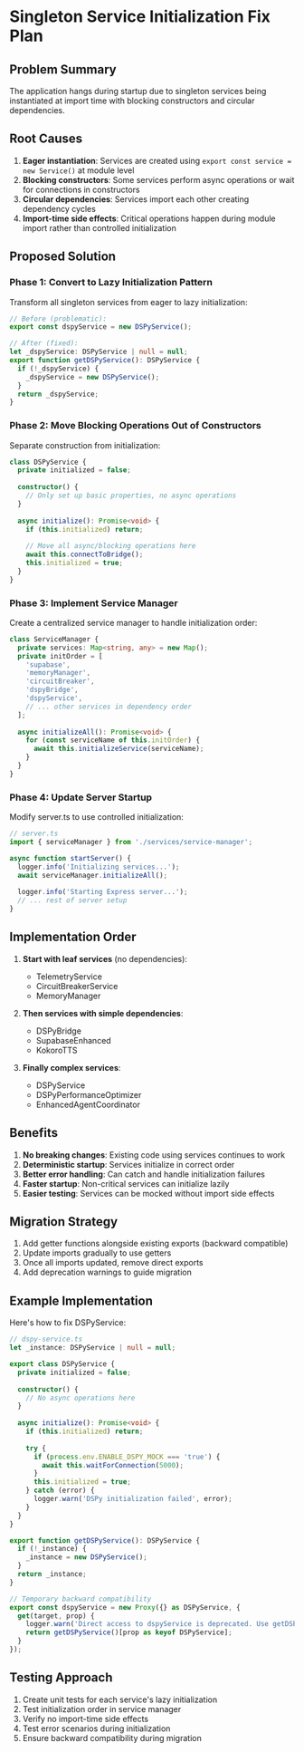 # Singleton Service Initialization Fix Plan

## Problem Summary
The application hangs during startup due to singleton services being instantiated at import time with blocking constructors and circular dependencies.

## Root Causes
1. **Eager instantiation**: Services are created using `export const service = new Service()` at module level
2. **Blocking constructors**: Some services perform async operations or wait for connections in constructors
3. **Circular dependencies**: Services import each other creating dependency cycles
4. **Import-time side effects**: Critical operations happen during module import rather than controlled initialization

## Proposed Solution

### Phase 1: Convert to Lazy Initialization Pattern

Transform all singleton services from eager to lazy initialization:

```typescript
// Before (problematic):
export const dspyService = new DSPyService();

// After (fixed):
let _dspyService: DSPyService | null = null;
export function getDSPyService(): DSPyService {
  if (!_dspyService) {
    _dspyService = new DSPyService();
  }
  return _dspyService;
}
```

### Phase 2: Move Blocking Operations Out of Constructors

Separate construction from initialization:

```typescript
class DSPyService {
  private initialized = false;
  
  constructor() {
    // Only set up basic properties, no async operations
  }
  
  async initialize(): Promise<void> {
    if (this.initialized) return;
    
    // Move all async/blocking operations here
    await this.connectToBridge();
    this.initialized = true;
  }
}
```

### Phase 3: Implement Service Manager

Create a centralized service manager to handle initialization order:

```typescript
class ServiceManager {
  private services: Map<string, any> = new Map();
  private initOrder = [
    'supabase',
    'memoryManager', 
    'circuitBreaker',
    'dspyBridge',
    'dspyService',
    // ... other services in dependency order
  ];
  
  async initializeAll(): Promise<void> {
    for (const serviceName of this.initOrder) {
      await this.initializeService(serviceName);
    }
  }
}
```

### Phase 4: Update Server Startup

Modify server.ts to use controlled initialization:

```typescript
// server.ts
import { serviceManager } from './services/service-manager';

async function startServer() {
  logger.info('Initializing services...');
  await serviceManager.initializeAll();
  
  logger.info('Starting Express server...');
  // ... rest of server setup
}
```

## Implementation Order

1. **Start with leaf services** (no dependencies):
   - TelemetryService
   - CircuitBreakerService
   - MemoryManager

2. **Then services with simple dependencies**:
   - DSPyBridge
   - SupabaseEnhanced
   - KokoroTTS

3. **Finally complex services**:
   - DSPyService
   - DSPyPerformanceOptimizer
   - EnhancedAgentCoordinator

## Benefits

1. **No breaking changes**: Existing code using services continues to work
2. **Deterministic startup**: Services initialize in correct order
3. **Better error handling**: Can catch and handle initialization failures
4. **Faster startup**: Non-critical services can initialize lazily
5. **Easier testing**: Services can be mocked without import side effects

## Migration Strategy

1. Add getter functions alongside existing exports (backward compatible)
2. Update imports gradually to use getters
3. Once all imports updated, remove direct exports
4. Add deprecation warnings to guide migration

## Example Implementation

Here's how to fix DSPyService:

```typescript
// dspy-service.ts
let _instance: DSPyService | null = null;

export class DSPyService {
  private initialized = false;
  
  constructor() {
    // No async operations here
  }
  
  async initialize(): Promise<void> {
    if (this.initialized) return;
    
    try {
      if (process.env.ENABLE_DSPY_MOCK === 'true') {
        await this.waitForConnection(5000);
      }
      this.initialized = true;
    } catch (error) {
      logger.warn('DSPy initialization failed', error);
    }
  }
}

export function getDSPyService(): DSPyService {
  if (!_instance) {
    _instance = new DSPyService();
  }
  return _instance;
}

// Temporary backward compatibility
export const dspyService = new Proxy({} as DSPyService, {
  get(target, prop) {
    logger.warn('Direct access to dspyService is deprecated. Use getDSPyService() instead.');
    return getDSPyService()[prop as keyof DSPyService];
  }
});
```

## Testing Approach

1. Create unit tests for each service's lazy initialization
2. Test initialization order in service manager
3. Verify no import-time side effects
4. Test error scenarios during initialization
5. Ensure backward compatibility during migration